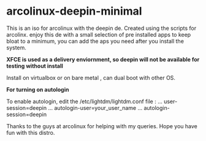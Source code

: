 # arcolinux-deepin-minimal
<p>This is an iso for arcolinux with the deepin de. Created using the scripts for arcolinx.
enjoy this de with a small selection of pre installed apps to keep bloat to a minimum, you can add the aps you need after you install the system.</p>
<p><b>XFCE is used as a delivery enviornment, so deepin will not be available for testing without install</b></p>
<p>Install on virtualbox or on bare metal , can dual boot with other OS.</p>

<b>For turning on autologin</b>
<p>
 To enable autologin, edit the /etc/lightdm/lightdm.conf file :
  ... user-session=deepin
  ... autologin-user=your_user_name
  ... autologin-session=deepin
</p>
Thanks to the guys at arcolinux for helping with my queries.
Hope you have fun with this distro.
